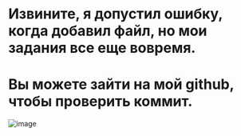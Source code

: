 # Извините, я допустил ошибку, когда добавил файл, но мои задания все еще вовремя.
# Вы можете зайти на мой github, чтобы проверить коммит.
![image](https://user-images.githubusercontent.com/71026080/166436299-f296a2d3-48a0-44dc-bfca-146141e07309.png)
